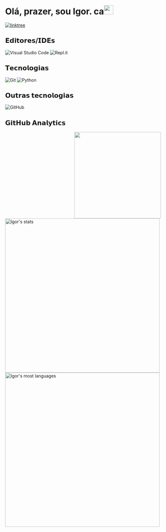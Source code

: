 <h1 align="left">Olá, prazer, sou Igor. ca<img src="https://raw.githubusercontent.com/kaueMarques/kaueMarques/master/hi.gif" width="30px"></h1>

<a href="https://linktr.ee/igorfm" target="_blank">
  <img align="center" src="https://img.shields.io/badge/linktree-1de9b6?style=for-the-badge&logo=linktree&logoColor=white" alt="linktree" />
</a>

## 𝗘𝗱𝗶𝘁𝗼𝗿𝗲𝘀/𝗜𝗗𝗘𝘀
![Visual Studio Code](https://img.shields.io/badge/Visual%20Studio%20Code-0078d7.svg?style=for-the-badge&logo=visual-studio-code&logoColor=white)
![Repl.it](https://img.shields.io/badge/Repl.it-%230D101E.svg?style=for-the-badge&logo=replit&logoColor=white)

## 𝗧𝗲𝗰𝗻𝗼𝗹𝗼𝗴𝗶𝗮𝘀
![Git](https://img.shields.io/badge/git-%23F05033.svg?style=for-the-badge&logo=git&logoColor=white)
![Python](https://img.shields.io/badge/python-3670A0?style=for-the-badge&logo=python&logoColor=ffdd54)

## 𝗢𝘂𝘁𝗿𝗮𝘀 𝘁𝗲𝗰𝗻𝗼𝗹𝗼𝗴𝗶𝗮𝘀
![GitHub](https://img.shields.io/badge/github-%23121011.svg?style=for-the-badge&logo=github&logoColor=white)

## 𝗚𝗶𝘁𝗛𝘂𝗯 𝗔𝗻𝗮𝗹𝘆𝘁𝗶𝗰𝘀
<img align="right" height="280em" src="https://i.makeagif.com/media/7-28-2019/owXHrO.gif"/>
<p align="left">
  <img width="500em" src="https://github-readme-stats.vercel.app/api?username=WTCHCRFTT&show_icons=true&theme=tokyonight" alt="Igor's stats"/>
  <img width="500em" src="https://github-readme-stats.vercel.app/api/top-langs/?username=WTCHCRFTT&layout=compact&theme=tokyonight" alt="Igor's most languages"/>
</p>

